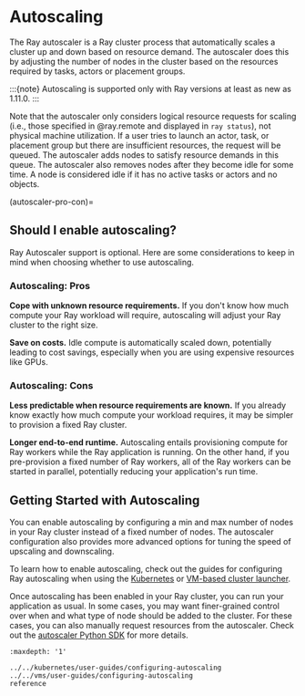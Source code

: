 # Autoscaling

The Ray autoscaler is a Ray cluster process that automatically scales a cluster up and down based on resource demand.
The autoscaler does this by adjusting the number of nodes in the cluster based on the resources required by tasks, actors or placement groups.

:::{note}
Autoscaling is supported only with Ray versions at least
as new  as 1.11.0.
:::

Note that the autoscaler only considers logical resource requests for scaling (i.e., those specified in @ray.remote and displayed in `ray status`), not physical machine utilization. If a user tries to launch an actor, task, or placement group but there are insufficient resources, the request will be queued. The autoscaler adds nodes to satisfy resource demands in this queue.
The autoscaler also removes nodes after they become idle for some time.
A node is considered idle if it has no active tasks or actors and no objects.

(autoscaler-pro-con)=
## Should I enable autoscaling?
Ray Autoscaler support is optional.
Here are some considerations to keep in mind when choosing whether to use autoscaling.

### Autoscaling: Pros
**Cope with unknown resource requirements.** If you don't know how much compute your Ray
workload will require, autoscaling will adjust your Ray cluster to the right size.

**Save on costs.** Idle compute is automatically scaled down, potentially leading to cost savings,
especially when you are using expensive resources like GPUs.

### Autoscaling: Cons
**Less predictable when resource requirements are known.** If you already know exactly
how much compute your workload requires, it may be simpler to provision a fixed Ray cluster.

**Longer end-to-end runtime.** Autoscaling entails provisioning compute for Ray workers
while the Ray application is running. On the other hand, if you pre-provision a fixed
number of Ray workers, all of the Ray workers can be started in parallel, potentially reducing your application's
run time.

## Getting Started with Autoscaling

You can enable autoscaling by configuring a min and max number of nodes in your Ray cluster instead of a fixed number of nodes.
The autoscaler configuration also provides more advanced options for tuning the speed of upscaling and downscaling.

To learn how to enable autoscaling, check out the guides for configuring Ray autoscaling when using the [Kubernetes](kuberay-autoscaling) or [VM-based cluster launcher](vms-autoscaling).

Once autoscaling has been enabled in your Ray cluster, you can run your application as usual. In some cases, you may want finer-grained control over when and what type of node should be added to the cluster. For these cases, you can also manually request resources from the autoscaler. Check out the [autoscaler Python SDK](ref-autoscaler-sdk-request-resources-under-construction) for more details.

[//]: <> (TODO: we should include an example using request_resources and/or end-to-end examples of configuring a cluster and running an autoscaling application)

```{toctree}
:maxdepth: '1'

../../kubernetes/user-guides/configuring-autoscaling
../../vms/user-guides/configuring-autoscaling
reference
```
